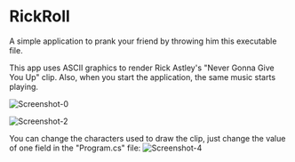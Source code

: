 # RickRoll
A simple application to prank your friend by throwing him this executable file.

This app uses ASCII graphics to render Rick Astley's "Never Gonna Give You Up" clip. Also, when you start the application, the same music starts playing.

![Screenshot-0](https://user-images.githubusercontent.com/82677442/170873106-1a8c3837-4e9b-4a62-8d0e-e696f1a910ae.jpg)

![Screenshot-2](https://user-images.githubusercontent.com/82677442/170873114-a076eeef-2de8-49c6-9999-32c870dfed67.jpg)

You can change the characters used to draw the clip, just change the value of one field in the "Program.cs" file:
![Screenshot-4](https://user-images.githubusercontent.com/82677442/170873426-7dbf8240-5629-495a-b9fd-169016853618.jpg)
